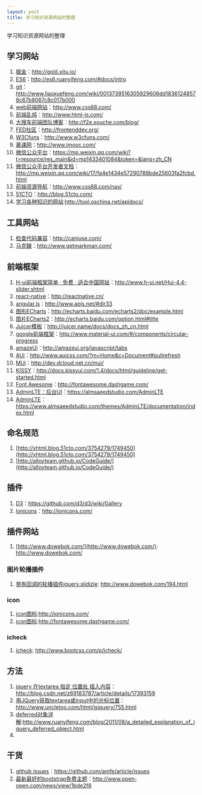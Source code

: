 ```yaml
---
layout: post
title: 学习知识资源网站的整理
---
```


学习知识资源网站的整理

## 学习网站
1. [掘金](http://gold.xitu.io/)：http://gold.xitu.io/
2. [ES6](http://es6.ruanyifeng.com/#docs/intro)：http://es6.ruanyifeng.com/#docs/intro
3. [git](http://www.liaoxuefeng.com/wiki/0013739516305929606dd18361248578c67b8067c8c017b000)：http://www.liaoxuefeng.com/wiki/0013739516305929606dd18361248578c67b8067c8c017b000
4. [web前端网站](http://www.css88.com/)：http://www.css88.com/
5. [前端乱炖](http://www.html-js.com/)：http://www.html-js.com/
6. [大搜车前端团队博客](http://f2e.souche.com/blog/)：http://f2e.souche.com/blog/
7. [FED社区](http://frontenddev.org/)：http://frontenddev.org/
8. [W3Cfuns](http://frontenddev.org/)：http://www.w3cfuns.com/
9. [慕课网](http://www.imooc.com/)：http://www.imooc.com/
10. [微信公众平台](https://mp.weixin.qq.com/wiki?t=resource/res_main&id=mp1433401084&token=&lang=zh_CN)：https://mp.weixin.qq.com/wiki?t=resource/res_main&id=mp1433401084&token=&lang=zh_CN
11. [微信公众平台开发者文档](http://mp.weixin.qq.com/wiki/17/fa4e1434e57290788bde25603fa2fcbd.html)：http://mp.weixin.qq.com/wiki/17/fa4e1434e57290788bde25603fa2fcbd.html
12. [前端资源导航](http://www.css88.com/nav/)：http://www.css88.com/nav/
13. [51CTO](http://blog.51cto.com/)：http://blog.51cto.com/
14. [学习各种知识的网站](http://tool.oschina.net/apidocs/):http://tool.oschina.net/apidocs/

## 工具网站
1. [检查代码兼容](http://caniuse.com/)：http://caniuse.com/
2. [马克鳗](http://www.getmarkman.com/)：http://www.getmarkman.com/

## 前端框架
1. [H-ui前端框架简单 · 免费 · 适合中国网站](http://www.h-ui.net/Hui-4.4-slider.shtml)：http://www.h-ui.net/Hui-4.4-slider.shtml
2. [react-native](http://reactnative.cn/)：http://reactnative.cn/
3. [angular.js](http://www.apjs.net/#dir33)：http://www.apjs.net/#dir33
4. [图形ECharts](http://echarts.baidu.com/echarts2/doc/example.html)：http://echarts.baidu.com/echarts2/doc/example.html
5. [图片ECharts2](http://echarts.baidu.com/option.html#title)：http://echarts.baidu.com/option.html#title
6. [Juicer模板](http://juicer.name/docs/docs_zh_cn.html)：http://juicer.name/docs/docs_zh_cn.html
7. [google前端框架](http://www.material-ui.com/#/components/circular-progress)：http://www.material-ui.com/#/components/circular-progress
8. [amazeUi](http://amazeui.org/javascript/tabs)：http://amazeui.org/javascript/tabs
9. [AUi](http://www.auicss.com/?m=Home&c=Document#pullrefresh)：http://www.auicss.com/?m=Home&c=Document#pullrefresh
10. [MUi](http://dev.dcloud.net.cn/mui/)：http://dev.dcloud.net.cn/mui/
11. [KISSY](http://docs.kissyui.com/1.4/docs/html/guideline/get-started.html)：http://docs.kissyui.com/1.4/docs/html/guideline/get-started.html
12. [Font Awesome](http://fontawesome.dashgame.com/)：http://fontawesome.dashgame.com/
13. [AdminLTE：后台UI](https://almsaeedstudio.com/AdminLTE)：https://almsaeedstudio.com/AdminLTE
14. [AdminLTE](https://www.almsaeedstudio.com/themes/AdminLTE/documentation/index.html)：https://www.almsaeedstudio.com/themes/AdminLTE/documentation/index.html

## 命名规范
1. [http://xhtml.blog.51cto.com/3754279/1749450](http://xhtml.blog.51cto.com/3754279/1749450)
2. [http://alloyteam.github.io/CodeGuide/](http://alloyteam.github.io/CodeGuide/)

## 插件
1. [D3](https://github.com/d3/d3/wiki/Gallery)：https://github.com/d3/d3/wiki/Gallery
2. [lonicons](http://ionicons.com/)：http://ionicons.com/

## 插件网站
1. [http://www.dowebok.com/](http://www.dowebok.com/): http://www.dowebok.com/

### 图片轮播插件
1. [带有回调的轮播插件jquery.slidizle](http://www.dowebok.com/194.html): http://www.dowebok.com/194.html

### icon
1. [icon图标](http://ionicons.com/):http://ionicons.com/
2. [icon图标](http://fontawesome.dashgame.com/):http://fontawesome.dashgame.com/

### icheck
1. [icheck](http://www.bootcss.com/p/icheck/):
http://www.bootcss.com/p/icheck/

## 方法
1. [jquery 在textarea 指定 位置处 插入内容](http://blog.csdn.net/z69183787/article/details/17393159)：http://blog.csdn.net/z69183787/article/details/17393159
2. [用JQuery获取textarea或input中的光标位置](http://www.uncletoo.com/html/jsjquery/755.html)：http://www.uncletoo.com/html/jsjquery/755.html
3. [deferred对象详解](http://www.ruanyifeng.com/blog/2011/08/a_detailed_explanation_of_jquery_deferred_object.html):http://www.ruanyifeng.com/blog/2011/08/a_detailed_explanation_of_jquery_deferred_object.html
4.

## 干货
1. [github issues](https://github.com/amfe/article/issues)：https://github.com/amfe/article/issues
2. [最新最好的bootstrap免费主题](http://www.open-open.com/news/view/1bde2f8)：http://www.open-open.com/news/view/1bde2f8
